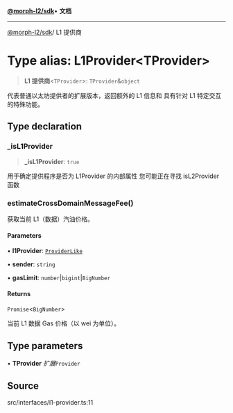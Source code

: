 [**@morph-l2/sdk**](../globals.md)• **文档**

***

[@morph-l2/sdk](../globals.md)/ L1 提供商

# Type alias: L1Provider\<TProvider\>

> **L1 提供商**\<`TProvider`\>: `TProvider`&`object`

代表普通以太坊提供者的扩展版本，返回额外的 L1 信息和
具有针对 L1 特定交互的特殊功能。

## Type declaration

### \_isL1Provider

> **\_isL1Provider**: `true`

用于确定提供程序是否为 L1Provider 的内部属性
您可能正在寻找 isL2Provider 函数

### estimateCrossDomainMessageFee()

获取当前 L1（数据）汽油价格。

#### Parameters

• **l1Provider**: [`ProviderLike`](ProviderLike.md)

• **sender**: `string`

• **gasLimit**: `number`\|`bigint`\|`BigNumber`

#### Returns

`Promise`\<`BigNumber`\>

当前 L1 数据 Gas 价格（以 wei 为单位）。

## Type parameters

• **TProvider** *扩展*`Provider`

## Source

src/interfaces/l1-provider.ts:11
